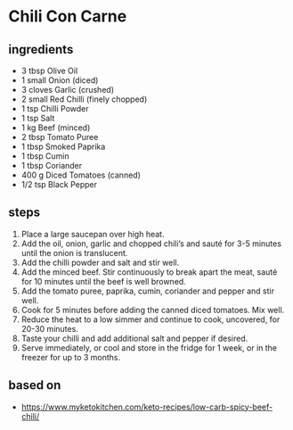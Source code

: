 # Chili Con Carne

## ingredients

- 3 tbsp Olive Oil
- 1 small Onion (diced)
- 3 cloves Garlic (crushed)
- 2 small Red Chilli (finely chopped)
- 1 tsp Chilli Powder
- 1 tsp Salt
- 1 kg Beef (minced)
- 2 tbsp Tomato Puree
- 1 tbsp Smoked Paprika
- 1 tbsp Cumin
- 1 tbsp Coriander
- 400 g Diced Tomatoes (canned)
- 1/2 tsp Black Pepper

## steps

1. Place a large saucepan over high heat.
2. Add the oil, onion, garlic and chopped chili’s and sauté for 3-5 minutes until the onion is translucent.
3. Add the chilli powder and salt and stir well.
4. Add the minced beef. Stir continuously to break apart the meat, sauté for 10 minutes until the beef is well browned.
5. Add the tomato puree, paprika, cumin, coriander and pepper and stir well.
6. Cook for 5 minutes before adding the canned diced tomatoes. Mix well.
7. Reduce the heat to a low simmer and continue to cook, uncovered, for 20-30 minutes.
8. Taste your chilli and add additional salt and pepper if desired.
9. Serve immediately, or cool and store in the fridge for 1 week, or in the freezer for up to 3 months.

## based on

- https://www.myketokitchen.com/keto-recipes/low-carb-spicy-beef-chili/
